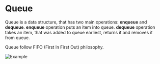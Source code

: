 # Queue

Queue is a data structure, that has two main operations: **enqueue** and **dequeue**.
**enqueue** operation puts an item into queue.
**dequeue** operation takes an item, that was added to queue earliest, returns it and removes it from queue.

Queue follow FIFO (First In First Out) philosophy.

![Example](https://upload.wikimedia.org/wikipedia/commons/thumb/5/52/Data_Queue.svg/405px-Data_Queue.svg.png)
